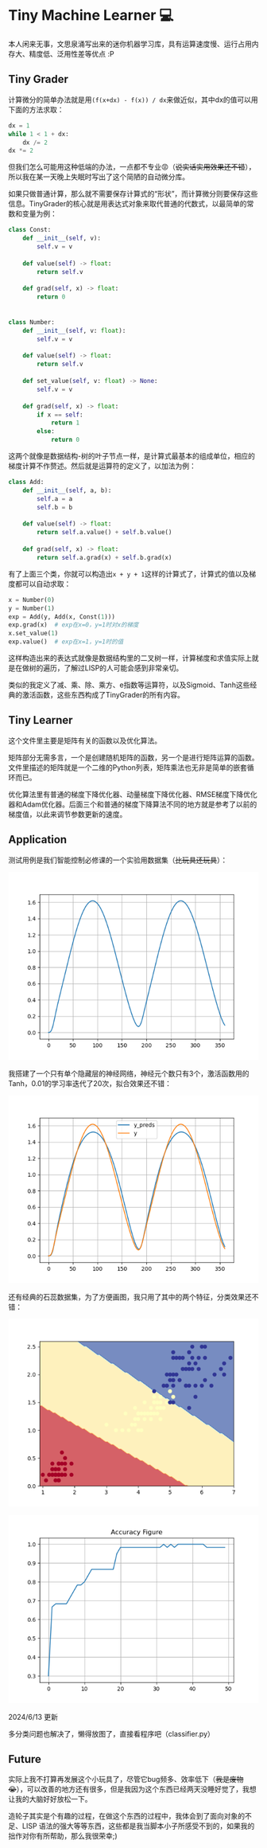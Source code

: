 # Tiny Machine Learner 💻

本人闲来无事，文思泉涌写出来的迷你机器学习库，具有运算速度慢、运行占用内存大、精度低、泛用性差等优点 :P

## Tiny Grader

计算微分的简单办法就是用`(f(x+dx) - f(x)) / dx`来做近似，其中dx的值可以用下面的方法求取：

```python
dx = 1
while 1 < 1 + dx:
    dx /= 2
dx *= 2
```

但我们怎么可能用这种低端的办法，一点都不专业😡（~~说实话实用效果还不错~~），所以我在某一天晚上失眠时写出了这个简陋的自动微分库。

如果只做普通计算，那么就不需要保存计算式的“形状”，而计算微分则要保存这些信息。TinyGrader的核心就是用表达式对象来取代普通的代数式，以最简单的常数和变量为例：

```python
class Const:
    def __init__(self, v):
        self.v = v

    def value(self) -> float:
        return self.v

    def grad(self, x) -> float:
        return 0


class Number:
    def __init__(self, v: float):
        self.v = v

    def value(self) -> float:
        return self.v

    def set_value(self, v: float) -> None:
        self.v = v

    def grad(self, x) -> float:
        if x == self:
            return 1
        else:
            return 0
```

这两个就像是数据结构-树的叶子节点一样，是计算式最基本的组成单位，相应的梯度计算不作赘述。然后就是运算符的定义了，以加法为例：

```python
class Add:
    def __init__(self, a, b):
        self.a = a
        self.b = b

    def value(self) -> float:
        return self.a.value() + self.b.value()

    def grad(self, x) -> float:
        return self.a.grad(x) + self.b.grad(x)
```

有了上面三个类，你就可以构造出`x + y + 1`这样的计算式了，计算式的值以及梯度都可以自动求取：

```python
x = Number(0)
y = Number(1)
exp = Add(y, Add(x, Const(1)))
exp.grad(x)  # exp在x=0，y=1时对x的梯度
x.set_value(1)
exp.value()  # exp在x=1，y=1时的值
```

这样构造出来的表达式就像是数据结构里的二叉树一样，计算梯度和求值实际上就是在做树的遍历，了解过LISP的人可能会感到非常亲切。

类似的我定义了减、乘、除、乘方、e指数等运算符，以及Sigmoid、Tanh这些经典的激活函数，这些东西构成了TinyGrader的所有内容。

## Tiny Learner

这个文件里主要是矩阵有关的函数以及优化算法。

矩阵部分无需多言，一个是创建随机矩阵的函数，另一个是进行矩阵运算的函数。文件里描述的矩阵就是一个二维的Python列表，矩阵乘法也无非是简单的嵌套循环而已。

优化算法里有普通的梯度下降优化器、动量梯度下降优化器、RMSE梯度下降优化器和Adam优化器。后面三个和普通的梯度下降算法不同的地方就是参考了以前的梯度值，以此来调节参数更新的速度。

## Application

测试用例是我们智能控制必修课的一个实验用数据集（~~比玩具还玩具~~）：

![](images/data.png)

我搭建了一个只有单个隐藏层的神经网络，神经元个数只有3个，激活函数用的Tanh，0.01的学习率迭代了20次，拟合效果还不错：

![](images/test.png)

还有经典的石蕊数据集，为了方便画图，我只用了其中的两个特征，分类效果还不错：

![](images/boundary_decision_boundary.png)

![](images/accuracy_figure.png)

2024/6/13 更新

多分类问题也解决了，懒得放图了，直接看程序吧（classifier.py）

## Future

实际上我不打算再发展这个小玩具了，尽管它bug频多、效率低下（~~我是废物😭~~），可以改善的地方还有很多，但是我因为这个东西已经两天没睡好觉了，我想让我的大脑好好放松一下。

造轮子其实是个有趣的过程，在做这个东西的过程中，我体会到了面向对象的不足、LISP
语法的强大等等东西，这些都是我当脚本小子所感受不到的，如果我的拙作对你有所帮助，那么我很荣幸;)
